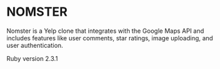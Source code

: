 # NOMSTER 

Nomster is a Yelp clone that integrates with the Google Maps API and includes features like user comments, star ratings, image uploading, and user authentication.

Ruby version 2.3.1

